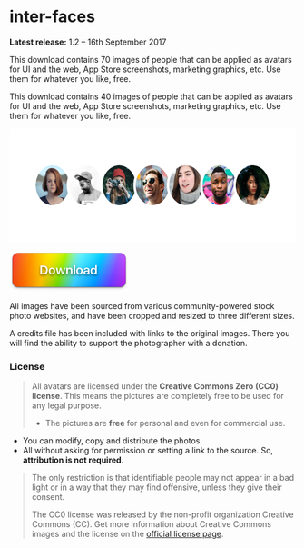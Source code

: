 # inter-faces

**Latest release:** 1.2 – 16th September 2017

This download contains 70 images of people that can be applied as avatars for UI and the web, App Store screenshots, marketing graphics, etc. Use them for whatever you like, free.

This download contains 40 images of people that can be applied as avatars for UI and the web, App Store screenshots, marketing graphics, etc. Use them for whatever you like, free.


<img height="200" width="600" src="img/preview@2x.png">

<a href="https://github.com/cjdowner/interfaces/archive/master.zip"><img height="70" width="210" src="img/button@2x.png"></a>

All images have been sourced from various community-powered stock photo websites, and have been cropped and resized to three different sizes.

A credits file has been included with links to the original images. There you will find the ability to support the photographer with a donation.

### License

>All avatars are licensed under the **Creative Commons Zero (CC0) license**. This means the pictures are completely free to be used for any legal purpose.
>
>- The pictures are **free** for personal and even for commercial use.
- You can modify, copy and distribute the photos.
- All without asking for permission or setting a link to the source. So, **attribution is not required**.
>
>The only restriction is that identifiable people may not appear in a bad light or in a way that they may find offensive, unless they give their consent.
>
>The CC0 license was released by the non-profit organization Creative Commons (CC). Get more information about Creative Commons images and the license on the [official license page](https://creativecommons.org/publicdomain/zero/1.0/).

